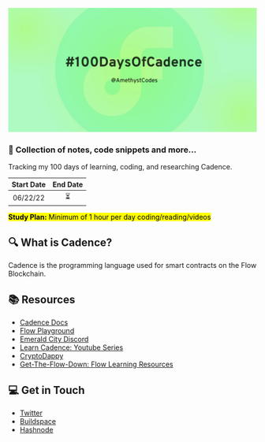 ![#100DaysOfCadence by @AmethystCodes Twitter](/images/githubpreview.png)

### 📝 **Collection of notes, code snippets and more...**

Tracking my 100 days of learning, coding, and researching Cadence.

| Start Date | End Date |
| :--------: | :------: |
| 06/22/22   | ⏳       |

<mark>**Study Plan:** Minimum of 1 hour per day coding/reading/videos</mark>

## 🔍 What is Cadence?

Cadence is the programming language used for smart contracts on the Flow Blockchain.

## 📚 Resources 
  * [Cadence Docs](https://docs.onflow.org/cadence/language/)
  * [Flow Playground](https://play.onflow.org/local-project)
  * [Emerald City Discord](https://discord.gg/emeraldcity)
  * [Learn Cadence: Youtube Series](https://youtube.com/playlist?list=PLvcQxi9WyGdF32YuZABVTx-t3-FsBNCN2)
  * [CryptoDappy](https://www.cryptodappy.com/)
  * [Get-The-Flow-Down: Flow Learning Resources](https://github.com/ph0ph0/Get-The-Flow-Down)

## 💻 Get in Touch 
 * [Twitter](https://twitter.com/AmethystCodes)
 * [Buildspace](https://buildspace.so/@amethyst)
 * [Hashnode](https://hashnode.com/@AmethystCodes)
